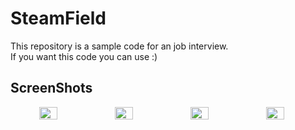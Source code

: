 # SteamField
This repository is a sample code for an job interview.<br/>
If you want this code you can use :)<br/>
<h2>ScreenShots</h2>
<div style="display: flex;" align="center">
<img src="https://user-images.githubusercontent.com/48182655/120868066-d63f2f80-c59b-11eb-9caf-875cfc5db050.png"  width="24%">
<img src="https://user-images.githubusercontent.com/48182655/120868068-d6d7c600-c59b-11eb-8ec1-fc5df401b494.png"  width="24%">
<img src="https://user-images.githubusercontent.com/48182655/120868072-d808f300-c59b-11eb-815c-0bc9d5a5e32e.png"  width="24%">
<img src="https://user-images.githubusercontent.com/48182655/120868079-d93a2000-c59b-11eb-904e-30fcab6b3f6c.png"  width="24%">
</div>
